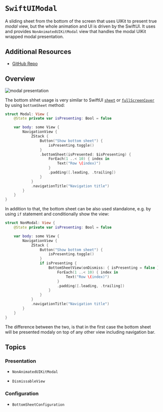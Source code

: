 # ``SwiftUIModal``

A sliding sheet from the bottom of the screen that uses UIKit to present true *modal* view, but the whole animation and UI is driven by the SwiftUI.
It uses and provides ``NonAnimatedUIKitModal`` view that handles the modal UIKit wrapped modal presentation.

## Additional Resources

* [GitHub Repo](https://github.com/nonameplum/UIEnvironment)

## Overview

![modal presentation](modal_presentation)

The bottom shhet usage is very similar to SwiftUI [`sheet`](https://developer.apple.com/documentation/SwiftUI/View/sheet(isPresented:onDismiss:content:)) or [`fullScreenCover`](https://developer.apple.com/documentation/swiftui/view/fullscreencover(ispresented:ondismiss:content:)) by using `bottomSheet` method:

```swift
struct Modal: View {
    @State private var isPresenting: Bool = false

    var body: some View {
        NavigationView {
            ZStack {
                Button("Show bottom sheet") {
                    isPresenting.toggle()
                }
                .bottomSheet(isPresented: $isPresenting) {
                    ForEach(1 ..< 10) { index in
                        Text("Row \(index)")
                    }
                    .padding([.leading, .trailing])
                }
            }
            .navigationTitle("Navigation title")
        }
    }
}
```

In addition to that, the bottom sheet can be also used standalone, e.g. by using `if` statement and conditionally show the view:

```swift
struct NonModal: View {
    @State private var isPresenting: Bool = false

    var body: some View {
        NavigationView {
            ZStack {
                Button("Show bottom sheet") {
                    isPresenting.toggle()
                }
                if isPresenting {
                    BottomSheetView(onDismiss: { isPresenting = false }) {
                        ForEach(1 ..< 10) { index in
                            Text("Row \(index)")
                        }
                        .padding([.leading, .trailing])
                    }
                }
            }
            .navigationTitle("Navigation title")
        }
    }
}
```

The difference between the two, is that in the first case the bottom sheet will be presented modaly on top of any other view including navigation bar.

## Topics

### Presentation

- ``NonAnimatedUIKitModal``

- ``DismissableView``

### Configuration

- ``BottomSheetConfiguration``
